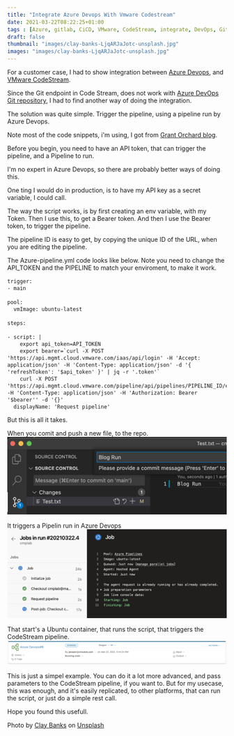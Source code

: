 ```yaml
---
title: "Integrate Azure Devops With Vmware Codestream"
date: 2021-03-22T08:22:25+01:00
tags : [Azure, gitlab, CiCD, VMware, CodeStream, integrate, DevOps, Git, Microsoft, VMware]
draft: false
thumbnail: "images/clay-banks-LjqARJaJotc-unsplash.jpg"
images: "images/clay-banks-LjqARJaJotc-unsplash.jpg"
---
```

For a customer case, I had to show integration between [Azure Devops](https://azure.microsoft.com/da-dk/services/devops/), and [VMware CodeStream](https://cloud.vmware.com/vrealize-automation-cloud).

Since the Git endpoint in Code Stream, does not work with [Azure DevOps Git repository](https://azure.microsoft.com/en-us/services/devops/repos/), I had to find another way of doing the integration.

The solution was quite simple. Trigger the pipeline, using a pipeline run by Azure Devops.

Note most of the code snippets, i'm using, I got from [Grant Orchard blog](https://grantorchard.com/tango/cloud-assembly-api-getting-started/). 

Before you begin, you need to have an API token, that can trigger the pipeline, and a Pipeline to run.

I'm no expert in Azure Devops, so there are probably better ways of doing this. 

One ting I would do in production, is to have my API key as a secret variable, I could call. 

The way the script works, is by first creating an env variable, with my Token.
Then I use this, to get a Bearer token.
And then I use the Bearer token, to trigger the pipeline. 

The pipeline ID is easy to get, by copying the unique ID of the URL, when you are editing the pipeline.

The Azure-pipeline.yml code looks like below. 
Note you need to change the API_TOKEN and the PIPELINE to match your enviroment, to make it work. 

```
trigger:
- main

pool:
  vmImage: ubuntu-latest

steps:

- script: |
    export api_token=API_TOKEN
    export bearer=`curl -X POST 'https://api.mgmt.cloud.vmware.com/iaas/api/login' -H 'Accept: application/json' -H 'Content-Type: application/json' -d '{ 'refreshToken': '$api_token' }' | jq -r '.token'`
    curl -X POST 'https://api.mgmt.cloud.vmware.com/pipeline/api/pipelines/PIPELINE_ID/executions' -H 'Content-Type: application/json' -H 'Authorization: Bearer '$bearer'' -d '{}'
  displayName: 'Request pipeline'
```

But this is all it takes.

When you comit and push a new file, to the repo.
![commit](images/commit.png)

It triggers a Pipelin run in Azure Devops
![Azure](images/azure.png)

That start's a Ubuntu container, that runs the script, that triggers the CodeStream pipeline.
![CodeStream](images/codestream.png)

This is just a simpel example. You can do it a lot more advanced, and pass parameters to the CodeStream pipeline, if you want to. But for my usecase, this was enough, and it's easily replicated, to other platforms, that can run the script, or just do a simple rest call.

Hope you found this usefull.

Photo by <a href="https://unsplash.com/@claybanks?utm_source=unsplash&utm_medium=referral&utm_content=creditCopyText">Clay Banks</a> on <a href="/s/photos/integration?utm_source=unsplash&utm_medium=referral&utm_content=creditCopyText">Unsplash</a>
  